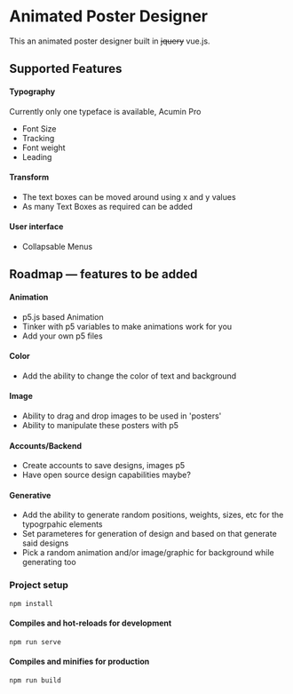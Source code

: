 # Animated Poster Designer
This an animated poster designer built in ~~jquery~~ vue.js. 
## Supported Features
#### Typography

Currently only one typeface is available, Acumin Pro

* Font Size
* Tracking
* Font weight
* Leading

#### Transform

* The text boxes can be moved around using x and y values
* As many Text Boxes as required can be added

#### User interface
* Collapsable Menus
## Roadmap — features to be added
#### Animation
 * p5.js based Animation
 * Tinker with p5 variables to make animations work for you
 * Add your own p5 files

#### Color
* Add the ability to change the color of text and background

#### Image 
* Ability to drag and drop images to be used in 'posters'
* Ability to manipulate these posters with p5

#### Accounts/Backend 
* Create accounts to save designs, images p5 
* Have open source design capabilities maybe?

#### Generative
* Add the ability to generate random positions, weights, sizes, etc for the typogrpahic elements
* Set parameteres for generation of design and based on that generate said designs
* Pick a random animation and/or image/graphic for background while generating too
### Project setup
```
npm install
```

#### Compiles and hot-reloads for development
```
npm run serve
```

#### Compiles and minifies for production
```
npm run build
```

